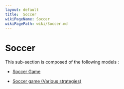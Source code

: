 ```yaml
---
layout: default
title:  Soccer
wikiPageName: Soccer
wikiPagePath: wiki/Soccer.md
---
```


# Soccer

This sub-section is composed of the following models :

* [Soccer Game](references#Soccersoccer)

* [Soccer game (Various strategies)](references#Soccersoccer_expe)

